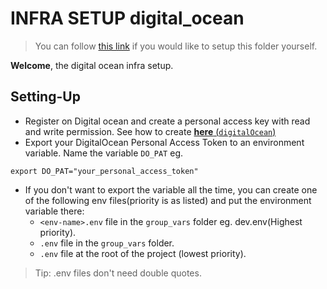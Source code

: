 # INFRA SETUP digital_ocean

> You can follow [this link](https://www.digitalocean.com/community/tutorials/how-to-use-terraform-with-digitalocean) if you would like to setup this folder yourself.

**Welcome**, the digital ocean infra setup.

## Setting-Up
- Register on Digital ocean and create a personal access key with read and write permission.
See how to create [**here** (`digitalOcean`)](https://docs.digitalocean.com/reference/api/create-personal-access-token/)
- Export your DigitalOcean Personal Access Token to an environment variable. Name the variable `DO_PAT` eg.
```
export DO_PAT="your_personal_access_token"
```
- If you don't want to export the variable all the time, you can create one of the following env files(priority is as listed) and put the environment variable there:
    - `<env-name>.env` file in the `group_vars` folder eg. dev.env(Highest priority).
    - `.env` file in the `group_vars` folder.
    - `.env` file at the root of the project (lowest priority).
> Tip: .env files don't need double quotes.

<!-- - Create ssh keys on the host/runner device and and upload the public key to digital ocean.
See how to do so [**here**](https://docs.digitalocean.com/products/droplets/how-to/add-ssh-keys/to-team/) -->

<!-- - Set the name of the ssh key you created in the `ssh_key_name:` field of each of your desired environments.
eg. (if the key name is `root_ssh`) -->
<!-- ``` yaml
...
ssh_key_name: root_ssh
...
``` -->